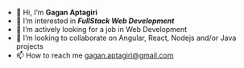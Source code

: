 - 👋 Hi, I’m **Gagan Aptagiri**
- 👀 I’m interested in _**FullStack Web Development**_
- 🌱 I’m actively looking for a job in Web Development
- 💞️ I’m looking to collaborate on Angular, React, Nodejs and/or Java projects
- 📫 How to reach me gagan.aptagiri@gmail.com

<!---
Gagan-Aptagiri/Gagan-Aptagiri is a ✨ special ✨ repository because its `README.md` (this file) appears on your GitHub profile.
You can click the Preview link to take a look at your changes.
--->
